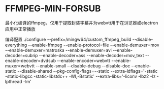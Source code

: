 # FFMPEG-MIN-FORSUB
最小化编译的ffmpeg，仅用于提取封装字幕并为webvtt用于在浏览器或electron应用中正常播放

编译配置
./configure --prefix=/mingw64/custom_ffmpeg_build --disable-everything --enable-ffmpeg --enable-protocol=file --enable-demuxer=mov --enable-demuxer=matroska --enable-demuxer=avi --enable-decoder=subrip --enable-decoder=ass --enable-decoder=mov_text --enable-decoder=dvdsub --enable-encoder=webvtt --enable-muxer=webvtt --enable-small --disable-debug --disable-doc --enable-static --disable-shared --pkg-config-flags=--static --extra-ldflags='-static -static-libgcc -static-libstdc++ -Wl,-Bstatic' --extra-libs='-liconv -lbz2 -lz -lpthread -lm'
